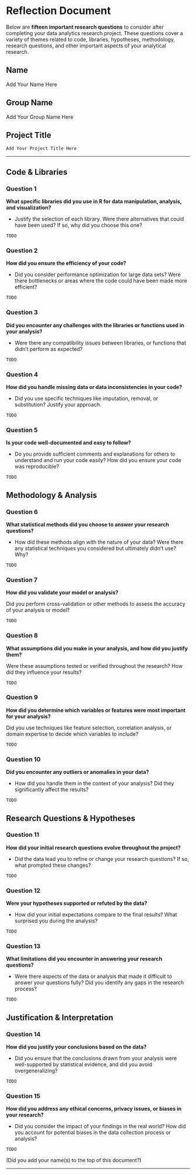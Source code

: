 # Reflection Document

Below are **fifteen important research questions** to consider after completing your data analytics research project. These questions cover a variety of themes related to code, libraries, hypotheses, methodology, research questions, and other important aspects of your analytical research.

## Name
Add Your Name Here

## Group Name

Add Your Group Name Here

## Project Title

``` Text
Add Your Project Title Here
```

---

## Code & Libraries

### Question 1

**What specific libraries did you use in R for data manipulation, analysis, and visualization?**

- Justify the selection of each library. Were there alternatives that could have been used? If so, why did you choose this one?

``` Text
TODO
```

### Question 2

**How did you ensure the efficiency of your code?**

- Did you consider performance optimization for large data sets? Were there bottlenecks or areas where the code could have been made more efficient?

``` Text
TODO
```

### Question 3

**Did you encounter any challenges with the libraries or functions used in your analysis?**

- Were there any compatibility issues between libraries, or functions that didn’t perform as expected?

``` Text
TODO
```

### Question 4

**How did you handle missing data or data inconsistencies in your code?**

- Did you use specific techniques like imputation, removal, or substitution? Justify your approach.

``` Text
TODO
```

### Question 5

**Is your code well-documented and easy to follow?**

- Do you provide sufficient comments and explanations for others to understand and run your code easily? How did you ensure your code was reproducible?

``` Text
TODO
```

## Methodology & Analysis

### Question 6

**What statistical methods did you choose to answer your research questions?**

- How did these methods align with the nature of your data? Were there any statistical techniques you considered but ultimately didn’t use? Why?

``` Text
TODO
```

### Question 7

**How did you validate your model or analysis?**

Did you perform cross-validation or other methods to assess the accuracy of your analysis or model?

``` Text
TODO
```

### Question 8

**What assumptions did you make in your analysis, and how did you justify them?**

Were these assumptions tested or verified throughout the research? How did they influence your results?

``` Text
TODO
```

### Question 9

**How did you determine which variables or features were most important for your analysis?**

Did you use techniques like feature selection, correlation analysis, or domain expertise to decide which variables to include?

``` Text
TODO
```

### Question 10

**Did you encounter any outliers or anomalies in your data?**

- How did you handle them in the context of your analysis? Did they significantly affect the results?

``` Text
TODO
```

## Research Questions & Hypotheses

### Question 11

**How did your initial research questions evolve throughout the project?**

- Did the data lead you to refine or change your research questions? If so, what prompted these changes?

``` Text
TODO
```

### Question 12

**Were your hypotheses supported or refuted by the data?**

- How did your initial expectations compare to the final results? What surprised you during the analysis?

``` Text
TODO
```

### Question 13

**What limitations did you encounter in answering your research questions?**

- Were there aspects of the data or analysis that made it  difficult to answer your questions fully? Did you identify any gaps in the research process?

``` Text
TODO
```

## Justification & Interpretation

### Question 14

**How did you justify your conclusions based on the data?**

- Did you ensure that the conclusions drawn from your analysis were well-supported by statistical evidence, and did you avoid overgeneralizing?

``` Text
TODO
```

### Question 15

**How did you address any ethical concerns, privacy issues, or biases in your research?**

- Did you consider the impact of your findings in the real world? How did you account for potential biases in the data collection process or analysis?

``` Text
TODO
```

(Did you add your name(s) to the top of this document?)

---
